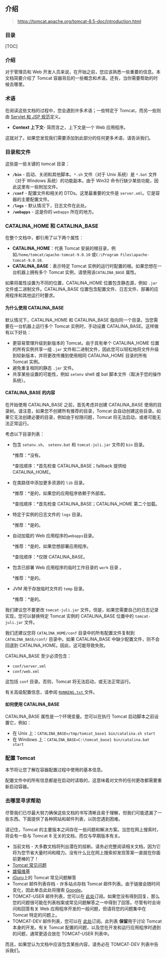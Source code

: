 ## 介绍

> https://tomcat.apache.org/tomcat-8.5-doc/introduction.html

### 目录

[TOC]

### 介绍

对于管理员和 Web 开发人员来说，在开始之前，您应该熟悉一些重要的信息。本文档简要介绍了 Tomcat 容器背后的一些概念和术语。还有，当你需要帮助的时候去哪里。

### 术语

在阅读这些文档的过程中，您会遇到许多术语；一些特定于 Tomcat，而另一些则由 [Servlet 和 JSP 规范](https://cwiki.apache.org/confluence/display/TOMCAT/Specifications)定义。

- **Context 上下文**- 简而言之，上下文是一个 Web 应用程序。

这就对了。如果您发现我们需要添加到此部分的任何更多术语，请告诉我们。

### 目录和文件

这些是一些关键的 tomcat 目录：

- **`/bin`** - 启动、关闭和其他脚本。`*.sh` 文件（对于 Unix 系统）是 `*.bat` 文件（对于 Windows 系统）的功能副本。由于 Win32 命令行缺少某些功能，因此这里有一些附加文件。
- **`/conf`** - 配置文件和相关的 DTDs。这里最重要的文件是 `server.xml`。它是容器的主要配置文件。
- **`/logs`** - 默认情况下，日志文件在此处。
- **`/webapps`** - 这是你的 `webapps` 所在的地方。

### CATALINA_HOME 和 CATALINA_BASE

在整个文档中，都引用了以下两个属性：

- **CATALINA_HOME**：代表 Tomcat 安装的根目录，例如`/home/tomcat/apache-tomcat-9.0.10` 或`C:\Program Files\apache-tomcat-9.0.10`.
- **CATALINA_BASE**：表示特定 Tomcat 实例的运行时配置的根。如果您想在一台机器上拥有多个 Tomcat 实例，请使用该`CATALINA_BASE` 属性。

如果将属性设置为不同的位置，CATALINA_HOME 位置包含静态源，例如 `.jar` 文件或二进制文件。CATALINA_BASE 位置包含配置文件、日志文件、部署的应用程序和其他运行时要求。

#### 为什么使用 CATALINA_BASE

默认情况下，CATALINA_HOME 和 CATALINA_BASE 指向同一个目录。当您需要在一台机器上运行多个 Tomcat 实例时，手动设置 CATALINA_BASE。这样做有以下好处：

- 更容易管理升级到新版本的 Tomcat。由于具有单个 CATALINA_HOME 位置的所有实例共享一组 `.jar` 文件和二进制文件，因此您可以轻松地将文件升级到较新版本，并将更改传播到使用相同 CATALINA_HOME 目录的所有 Tomcat 实例。
- 避免重复相同的静态 `.jar` 文件。
- 共享某些设置的可能性，例如 `setenv` shell 或 bat 脚本文件（取决于您的操作系统）。

#### CATALINA_BASE 的内容

在开始使用 CATALINA_BASE 之前，首先考虑并创建 CATALINA_BASE 使用的目录树。请注意，如果您不创建所有推荐的目录，Tomcat 会自动创建这些目录。如果它无法创建必要的目录，例如由于权限问题，Tomcat 将无法启动，或者可能无法正常运行。

考虑以下目录列表：

- 包含 `setenv.sh`、 `setenv.bat` 和 `tomcat-juli.jar` 文件的 `bin` 目录。

  *推荐：*没有。

  *查找顺序：*首先检查 CATALINA_BASE；fallback 提供给 CATALINA_HOME。

- 在类路径中添加更多资源的 `lib` 目录。

  *推荐：*是的，如果您的应用程序依赖于外部库。

  *查找顺序：*首先检查 CATALINA_BASE；CATALINA_HOME 第二个加载。

- 特定于实例的日志文件的 `logs` 目录。

  *推荐：*是的。

- 自动加载的 Web 应用程序的`webapps`目录。

  *推荐：*是的，如果您想部署应用程序。

  *查找顺序：*仅限 CATALINA_BASE。

- 包含已部署 Web 应用程序的临时工作目录的 `work` 目录 。

  *推荐：*是的。

- JVM 用于存放临时文件的 `temp` 目录。

  *推荐：*是的。

我们建议您不要更改 `tomcat-juli.jar` 文件。但是，如果您需要自己的日志记录实现，您可以替换特定 Tomcat 实例的 CATALINA_BASE 位置中的 `tomcat-juli.jar` 文件。

我们还建议您将 `CATALINA_HOME/conf` 目录中的所有配置文件复制到 `CATALINA_BASE/conf/` 目录中。如果 CATALINA_BASE 中缺少配置文件，则不会回退到 CATALINA_HOME。因此，这可能导致失败。

CATALINA_BASE 至少必须包含：

- `conf/server.xml`
- `conf/web.xml`

这包括 `conf` 目录。否则，Tomcat 将无法启动，或无法正常运行。

有关高级配置信息，请参阅 [`RUNNING.txt` ](https://tomcat.apache.org/tomcat-9.0-doc/RUNNING.txt)文件。

#### 如何使用 CATALINA_BASE

CATALINA_BASE 属性是一个环境变量。您可以在执行 Tomcat 启动脚本之前设置它，例如：

- 在 Unix 上：`CATALINA_BASE=/tmp/tomcat_base1 bin/catalina.sh start`
- 在 Windows 上：`CATALINA_BASE=C:\tomcat_base1 bin/catalina.bat start`



### 配置 Tomcat

本节将让您了解在容器配置过程中使用的基本信息。

配置文件中的所有信息都是在启动时读取的，这意味着对文件的任何更改都需要重新启动容器。

### 去哪里寻求帮助

尽管我们已尽最大努力确保这些文档的书写清晰且易于理解，但我们可能遗漏了一些东西。下面提供了各种网站和邮件列表，以防您遇到困难。

请记住，Tomcat 的主要版本之间存在一些问题和解决方案。当您在网上搜索时，将会有一些与 Tomcat 8 无关的文档，而仅与早期版本有关。

- 当前文档 - 大多数文档将列出潜在的挂断。请务必完整阅读相关文档，因为它将为您节省大量时间和精力。没有什么比在网上搜索却发现答案一直就在你面前更棒的了！
- [Tomcat 常见问题](https://cwiki.apache.org/confluence/display/TOMCAT/FAQ)
- [雄猫维基](https://cwiki.apache.org/confluence/display/TOMCAT/)
- [jGuru](http://www.jguru.com/faq/home.jsp?topic=Tomcat)上的 Tomcat 常见问题解答
- Tomcat 邮件列表存档 - 许多站点存档 Tomcat 邮件列表。由于链接会随时间变化，因此单击此处将搜索 [Google](https://www.google.com/search?q=tomcat+mailing+list+archives)。
- TOMCAT-USER 邮件列表，您可以在 [此处](https://tomcat.apache.org/lists.html)订阅。如果您没有得到回复，那么您的问题很可能在列表档案或常见问题解答之一中得到了回答。尽管有时会询问和回答有关 Web 应用程序开发的一般问题，但请将您的问题集中在 Tomcat 特定的问题上。
- TOMCAT-DEV 邮件列表，您可以在 [此处](https://tomcat.apache.org/lists.html)订阅。此列表 **保留**用于讨论 Tomcat 本身的开发。有关 Tomcat 配置的问题，以及您在开发和运行应用程序时遇到的问题，通常更适合放在 TOMCAT-USER 列表中。

而且，如果您认为文档中应该包含某些内容，请务必在 TOMCAT-DEV 列表中告诉我们。